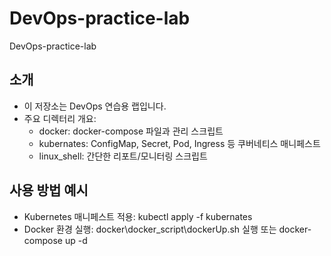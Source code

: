 # DevOps-practice-lab
DevOps-practice-lab

## 소개
- 이 저장소는 DevOps 연습용 랩입니다.
- 주요 디렉터리 개요:
  - docker: docker-compose 파일과 관리 스크립트
  - kubernates: ConfigMap, Secret, Pod, Ingress 등 쿠버네티스 매니페스트
  - linux_shell: 간단한 리포트/모니터링 스크립트

## 사용 방법 예시
- Kubernetes 매니페스트 적용: kubectl apply -f kubernates
- Docker 환경 실행: docker\\docker_script\\dockerUp.sh 실행 또는 docker-compose up -d
